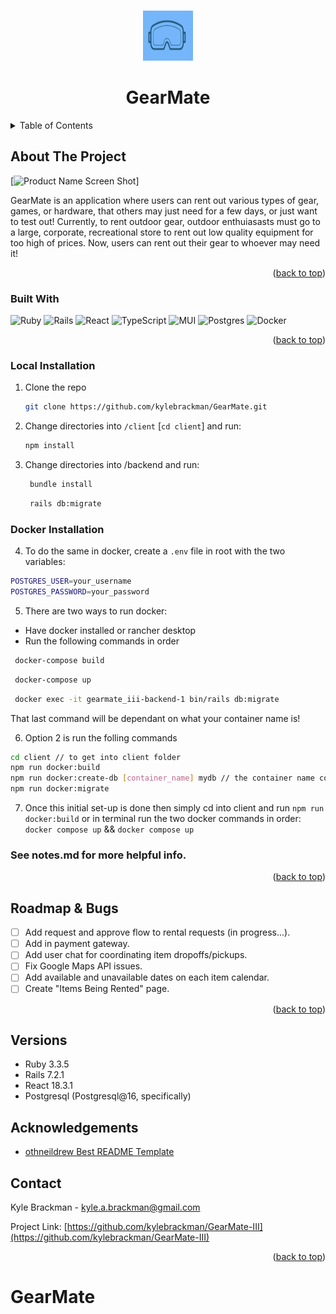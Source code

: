 <a name="readme-top"></a>

<!-- PROJECT LOGO -->
<br />
<div align="center">
  <a >
    <img src="./client/public/static-photos/gearmate-logo.png" alt="GearMate logo" width="80" height="80">
  </a>

  <h1 align="center">GearMate</h1>
</div>

<!-- TABLE OF CONTENTS -->
<details>
  <summary>Table of Contents</summary>
  <ol>
    <li>
      <a href="#about-the-project">About The Project</a>
      <ul>
        <li><a href="#built-with">Built With</a></li>
      </ul>
    </li>
    <li>
      <a href="#getting-started">Getting Started</a>
      <ul>
        <li><a href="#installation">Installation</a></li>
      </ul>
    </li>
    <li><a href="#usage">Usage</a></li>
    <li><a href="#roadmap">Roadmap</a></li>
    <li><a href="#requirements">Requirements</a></li>
    <li><a href="#contact">Contact</a></li>
  </ol>
</details>

<!-- ABOUT THE PROJECT -->

## About The Project

[![Product Name Screen Shot][product-screenshot]]

GearMate is an application where users can rent out various types of gear, games, or hardware, that others may just need for a few days, or just want to test out! Currently, to rent outdoor gear, outdoor enthuiasasts must go to a large, corporate, recreational store to rent out low quality equipment for too high of prices. Now, users can rent out their gear to whoever may need it!

<p align="right">(<a href="#readme-top">back to top</a>)</p>

### Built With

![Ruby](https://img.shields.io/badge/ruby-%23CC342D.svg?style=for-the-badge&logo=ruby&logoColor=white)
![Rails](https://img.shields.io/badge/rails-%23CC0000.svg?style=for-the-badge&logo=ruby-on-rails&logoColor=white)
![React](https://img.shields.io/badge/react-%2320232a.svg?style=for-the-badge&logo=react&logoColor=%2361DAFB)
![TypeScript](https://img.shields.io/badge/typescript-%23007ACC.svg?style=for-the-badge&logo=typescript&logoColor=white)
![MUI](https://img.shields.io/badge/MUI-%230081CB.svg?style=for-the-badge&logo=mui&logoColor=white)
![Postgres](https://img.shields.io/badge/postgres-%23316192.svg?style=for-the-badge&logo=postgresql&logoColor=white)
![Docker](https://img.shields.io/badge/docker-%230db7ed.svg?style=for-the-badge&logo=docker&logoColor=white)

<p align="right">(<a href="#readme-top">back to top</a>)</p>

### Local Installation

1. Clone the repo
   ```sh
   git clone https://github.com/kylebrackman/GearMate.git
   ```
2. Change directories into `/client` [`cd client`] and run:

   ```sh
   npm install
   ```

3. Change directories into /backend and run:
   ```sh
    bundle install
   ```
   ```sh
    rails db:migrate
   ```

### Docker Installation

4. To do the same in docker, create a `.env` file in root with the two variables:

```sh
POSTGRES_USER=your_username
POSTGRES_PASSWORD=your_password
```

5. There are two ways to run docker:

- Have docker installed or rancher desktop
- Run the following commands in order

```sh
 docker-compose build
```

```sh
 docker-compose up
```

```sh
 docker exec -it gearmate_iii-backend-1 bin/rails db:migrate
```

That last command will be dependant on what your container name is!

6. Option 2 is run the folling commands

```sh
cd client // to get into client folder
npm run docker:build
npm run docker:create-db [container_name] mydb // the container name could be gearmate it could be geatmate_iii...check on that!
npm run docker:migrate
```

7. Once this initial set-up is done then simply cd into client and run `npm run docker:build` or in terminal run the two docker commands in order: `docker compose up` && `docker compose up`

### See notes.md for more helpful info.

<p align="right">(<a href="#readme-top">back to top</a>)</p>

<!-- ROADMAP -->

## Roadmap & Bugs

- [ ] Add request and approve flow to rental requests (in progress...).
- [ ] Add in payment gateway.
- [ ] Add user chat for coordinating item dropoffs/pickups.
- [ ] Fix Google Maps API issues.
- [ ] Add available and unavailable dates on each item calendar.
- [ ] Create "Items Being Rented" page.

<p align="right">(<a href="#readme-top">back to top</a>)</p>

## Versions

- Ruby 3.3.5
- Rails 7.2.1
- React 18.3.1
- Postgresql (Postgresql@16, specifically)

<!-- CONTACT -->

## Acknowledgements

- [othneildrew Best README Template](https://github.com/othneildrew/Best-README-Template/tree/master)

## Contact

Kyle Brackman - kyle.a.brackman@gmail.com

Project Link: [https://github.com/kylebrackman/GearMate-III](https://github.com/kylebrackman/GearMate-III)

<p align="right">(<a href="#readme-top">back to top</a>)</p>

<!-- MARKDOWN LINKS & IMAGES -->
<!-- https://www.markdownguide.org/basic-syntax/#reference-style-links -->

[contributors-shield]: https://img.shields.io/github/contributors/othneildrew/Best-README-Template.svg?style=for-the-badge
[contributors-url]: https://github.com/othneildrew/Best-README-Template/graphs/contributors
[forks-shield]: https://img.shields.io/github/forks/othneildrew/Best-README-Template.svg?style=for-the-badge
[forks-url]: https://github.com/othneildrew/Best-README-Template/network/members
[stars-shield]: https://img.shields.io/github/stars/othneildrew/Best-README-Template.svg?style=for-the-badge
[stars-url]: https://github.com/othneildrew/Best-README-Template/stargazers
[issues-shield]: https://img.shields.io/github/issues/othneildrew/Best-README-Template.svg?style=for-the-badge
[issues-url]: https://github.com/othneildrew/Best-README-Template/issues
[linkedin-shield]: https://img.shields.io/badge/-LinkedIn-black.svg?style=for-the-badge&logo=linkedin&colorB=555
[linkedin-url]: https://www.linkedin.com/in/kyle-brackman/
[product-screenshot]: images/GearMateHome.png
[React.js]: https://img.shields.io/badge/React-20232A?style=for-the-badge&logo=react&logoColor=61DAFB
[React-url]: https://reactjs.org/
[Tailwind-url]: https://tailwindcss.com/
[Tailwind]: https://img.shields.io/badge/Tailwind-Blue
[Ruby-url]: https://www.ruby-lang.org/en/
[Ruby.rb]: https://camo.githubusercontent.com/3e54bb93c9b07f26583176c6d06d716fb4979496f742fc9eed7c9c5ba8befb27/68747470733a2f2f696d672e736869656c64732e696f2f62616467652f527562792d4343333432443f7374796c653d666c6174266c6f676f3d72756279266c6f676f436f6c6f723d626c61636b

# GearMate
